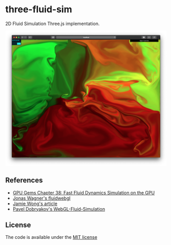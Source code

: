 # three-fluid-sim
2D Fluid Simulation Three.js implementation.

![screenshot](screenshot.png)

## References
- [GPU Gems Chapter 38: Fast Fluid Dynamics Simulation on the GPU](http://developer.download.nvidia.com/books/HTML/gpugems/gpugems_ch38.html)
- [Jonas Wagner's fluidwebgl](https://github.com/jwagner/fluidwebgl)
- [Jamie Wong's article](http://jamie-wong.com/2016/08/05/webgl-fluid-simulation/)
- [Pavel Dobryakov's WebGL-Fluid-Simulation](https://github.com/PavelDoGreat/WebGL-Fluid-Simulation)

## License
The code is available under the [MIT license](LICENSE)